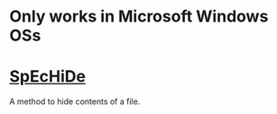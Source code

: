 # Only works in Microsoft Windows OSs

[SpEcHiDe](https://SpEcHiDe.github.io)
=========

A method to hide contents of a file.
